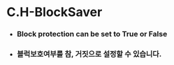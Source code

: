 # C.H-BlockSaver

- ### Block protection can be set to True or False

- ### 블럭보호여부를 참, 거짓으로 설정할 수 있습니다.
